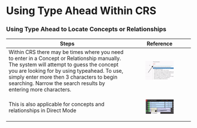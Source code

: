# Using Type Ahead Within CRS

### Using Type Ahead to Locate Concepts or Relationships

| Steps                                                                                                                                                                                                                                                                                                    | Reference                                                                                         |
| -------------------------------------------------------------------------------------------------------------------------------------------------------------------------------------------------------------------------------------------------------------------------------------------------------- | ------------------------------------------------------------------------------------------------- |
| Within CRS there may be times where you need to enter in a Concept or Relationship manually. The system will attempt to guess the concept you are looking for by using typeahead. To use, simply enter more then 3 characters to begin searching. Narrow the search results by entering more characters. | <div><figure><img src="../../images/31033206.jpg" alt=""><figcaption></figcaption></figure></div> |
| This is also applicable for concepts and relationships in Direct Mode                                                                                                                                                                                                                                    | <div><figure><img src="../../images/31033210.jpg" alt=""><figcaption></figcaption></figure></div> |
